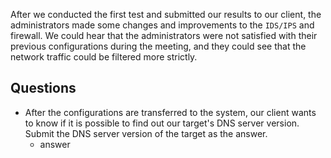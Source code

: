 After we conducted the first test and submitted our results to our client, the administrators made some changes and improvements to the `IDS/IPS` and firewall. We could hear that the administrators were not satisfied with their previous configurations during the meeting, and they could see that the network traffic could be filtered more strictly.

## Questions
- After the configurations are transferred to the system, our client wants to know if it is possible to find out our target's DNS server version. Submit the DNS server version of the target as the answer.
	- answer